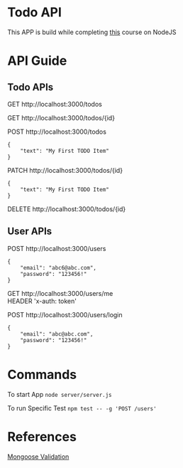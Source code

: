 # Todo API

This APP is build while completing [this](https://www.udemy.com/the-complete-nodejs-developer-course-2) course on NodeJS

# API Guide
## Todo APIs
GET http://localhost:3000/todos  

GET http://localhost:3000/todos/{id}  

POST http://localhost:3000/todos  
```
{
	"text": "My First TODO Item"
}
```

PATCH http://localhost:3000/todos/{id}  
```
{
	"text": "My First TODO Item"
}
```
DELETE http://localhost:3000/todos/{id}  

## User APIs

POST http://localhost:3000/users  
```
{
	"email": "abc6@abc.com",
	"password": "123456!"
}
```

GET http://localhost:3000/users/me  
HEADER 'x-auth: token'

POST http://localhost:3000/users/login 
```
{
	"email": "abc@abc.com",
	"password": "123456!"
}
```

# Commands
To start App ``` node server/server.js ```

To run Specific Test ``` npm test -- -g 'POST /users' ```

# References
[Mongoose Validation](http://mongoosejs.com/docs/validation.html)
